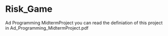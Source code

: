 # Risk_Game
Ad Programming MidtermProject
you can read the definiation of this project in Ad_Programming_MidtermProject.pdf
